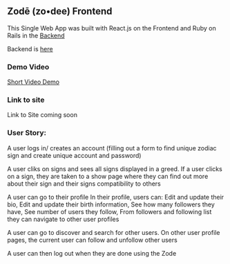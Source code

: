 ## Zodē (zo•dee) Frontend
This Single Web App was built with React.js on the Frontend and Ruby on Rails in the [Backend](https://github.com/afrolambo/Zode-Backend)

Backend is [here](https://github.com/afrolambo/Zode-Backend)

### Demo Video

[Short Video Demo](https://www.loom.com/share/f9056811a4fd47e9ac1e7e9a4107af9a)

### Link to site

Link to Site coming soon 

### User Story: 

A user logs in/ creates an account (filling out a form to find unique zodiac sign and create unique account and password) 

A user cliks on signs and sees all signs displayed in a greed. 
  If a user clicks on a sign, they are taken to a show page where they can find out more about their sign and their signs compatibility to others 

A user can go to their profile 
  In their profile, users can: 
    Edit and update their bio, 
    Edit and update their birth information,
    See how many followers they have,
    See number of users they follow,
    From followers and following list they can navigate to other user profiles 
    
A user can go to discover and search for other users. 
  On other user profile pages, the current user can follow and unfollow other users 
  
A user can then log out when they are done using the Zode



